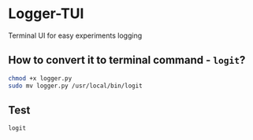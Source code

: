 # Logger-TUI
Terminal UI for easy experiments logging

## How to convert it to terminal command - `logit`?
```bash
chmod +x logger.py
sudo mv logger.py /usr/local/bin/logit
```

## Test
```bash
logit
```
